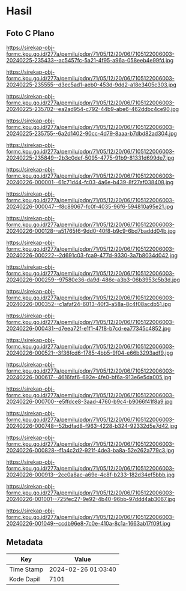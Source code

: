 # Hasil

## Foto C Plano

https://sirekap-obj-formc.kpu.go.id/277a/pemilu/pdpr/71/05/12/20/06/7105122006003-20240225-235433--ac5457fc-5a21-4f95-a96a-058eeb4e99fd.jpg

https://sirekap-obj-formc.kpu.go.id/277a/pemilu/pdpr/71/05/12/20/06/7105122006003-20240225-235555--d3ec5ad1-aeb0-453d-9dd2-a18e3405c303.jpg

https://sirekap-obj-formc.kpu.go.id/277a/pemilu/pdpr/71/05/12/20/06/7105122006003-20240225-235702--ea2ad954-c792-44b9-abe6-462ddbc4ce90.jpg

https://sirekap-obj-formc.kpu.go.id/277a/pemilu/pdpr/71/05/12/20/06/7105122006003-20240225-235755--6a2d1402-90cc-4d79-8aaa-b7dbd82ad304.jpg

https://sirekap-obj-formc.kpu.go.id/277a/pemilu/pdpr/71/05/12/20/06/7105122006003-20240225-235849--2b3c0def-5095-4775-91b9-81331d699de7.jpg

https://sirekap-obj-formc.kpu.go.id/277a/pemilu/pdpr/71/05/12/20/06/7105122006003-20240226-000001--61c71d44-fc03-4a6e-b439-8f27af038408.jpg

https://sirekap-obj-formc.kpu.go.id/277a/pemilu/pdpr/71/05/12/20/06/7105122006003-20240226-000047--f8c89067-fc0f-4035-96f6-594810a95e21.jpg

https://sirekap-obj-formc.kpu.go.id/277a/pemilu/pdpr/71/05/12/20/06/7105122006003-20240226-000128--a51765f6-9dd0-40f8-b9c9-6bd7baddd04b.jpg

https://sirekap-obj-formc.kpu.go.id/277a/pemilu/pdpr/71/05/12/20/06/7105122006003-20240226-000222--2d691c03-fca9-477d-9330-3a7b8034d042.jpg

https://sirekap-obj-formc.kpu.go.id/277a/pemilu/pdpr/71/05/12/20/06/7105122006003-20240226-000259--97580e36-da9d-486c-a3b3-06b3953c5b3d.jpg

https://sirekap-obj-formc.kpu.go.id/277a/pemilu/pdpr/71/05/12/20/06/7105122006003-20240226-000352--c1afaf24-6013-40f3-a58a-8c4f08acdb51.jpg

https://sirekap-obj-formc.kpu.go.id/277a/pemilu/pdpr/71/05/12/20/06/7105122006003-20240226-000431--d7eea72f-e1f1-47f8-b7cd-ea77345c4852.jpg

https://sirekap-obj-formc.kpu.go.id/277a/pemilu/pdpr/71/05/12/20/06/7105122006003-20240226-000521--3f36fcd6-1785-4bb5-9f04-e66b3293adf9.jpg

https://sirekap-obj-formc.kpu.go.id/277a/pemilu/pdpr/71/05/12/20/06/7105122006003-20240226-000617--4616faf6-692e-4fe0-bf6a-913e6e5da005.jpg

https://sirekap-obj-formc.kpu.go.id/277a/pemilu/pdpr/71/05/12/20/06/7105122006003-20240226-000700--e5ffdce8-3aad-4760-b9c4-b9066f41f8a9.jpg

https://sirekap-obj-formc.kpu.go.id/277a/pemilu/pdpr/71/05/12/20/06/7105122006003-20240226-000748--52bdfad8-f963-4228-b324-92332d5e7d42.jpg

https://sirekap-obj-formc.kpu.go.id/277a/pemilu/pdpr/71/05/12/20/06/7105122006003-20240226-000828--f1a4c2d2-921f-4de3-ba8a-52e262a779c3.jpg

https://sirekap-obj-formc.kpu.go.id/277a/pemilu/pdpr/71/05/12/20/06/7105122006003-20240226-000913--2cc0a8ac-a69e-4c8f-b233-182d34ef5bbb.jpg

https://sirekap-obj-formc.kpu.go.id/277a/pemilu/pdpr/71/05/12/20/06/7105122006003-20240226-001001--725fec27-9e92-4b40-96bb-97ddd4ab3067.jpg

https://sirekap-obj-formc.kpu.go.id/277a/pemilu/pdpr/71/05/12/20/06/7105122006003-20240226-001049--ccdb96e8-7c0e-410a-8c1a-1663ab17f09f.jpg


## Metadata

| Key        | Value               |
| ---------- | ------------------- |
| Time Stamp | 2024-02-26 01:03:40 |
| Kode Dapil | 7101                |



